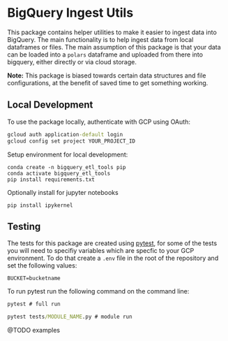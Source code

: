 # BigQuery Ingest Utils

This package contains helper utilities to make it easier to ingest data into BigQuery. The main functionality is to help ingest data from local dataframes or files. The main assumption of this package is that your data can be loaded into a `polars` dataframe and uploaded from there into bigquery, either directly or via cloud storage.

**Note:** This package is biased towards certain data structures and file configurations, at the benefit of saved time to get something working.

## Local Development

To use the package locally, authenticate with GCP using OAuth:

```cmd
gcloud auth application-default login
gcloud config set project YOUR_PROJECT_ID
```

Setup environment for local development:

```
conda create -n bigquery_etl_tools pip
conda activate bigquery_etl_tools
pip install requirements.txt
```

Optionally install for jupyter notebooks

```
pip install ipykernel
```

## Testing

The tests for this package are created using [pytest](https://docs.pytest.org/), for some of the tests you will need to specifiy variables which are specfic to your GCP environment. To do that create a `.env` file in the root of the repository and set the following values:

```.env
BUCKET=bucketname
```

To run pytest run the following command on the command line:

```cmd
pytest # full run

pytest tests/MODULE_NAME.py # module run
```

@TODO examples
